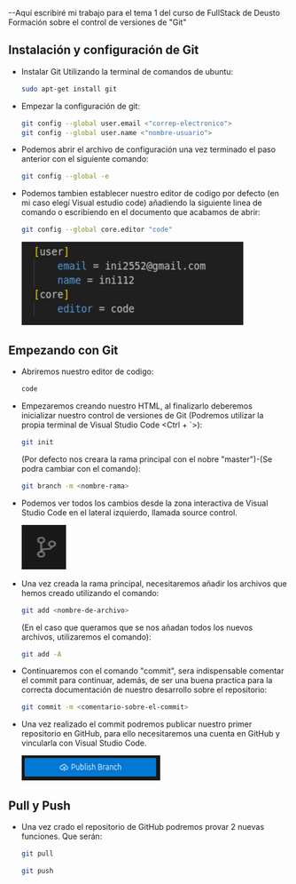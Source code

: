 --Aquí escribiré mi trabajo para el tema 1 del curso de FullStack de Deusto Formación sobre el control de versiones de "Git"

## Instalación y configuración de Git

  * Instalar Git Utilizando la terminal de comandos de ubuntu:

    ```sh
    sudo apt-get install git
    ```
  * Empezar la configuración de git:

    ```sh
    git config --global user.email <"correp-electronico">
    git config --global user.name <"nombre-usuario">
    ```
  * Podemos abrir el archivo de configuración una vez terminado el paso anterior con el siguiente comando:

    ```sh
    git config --global -e
    ```
  * Podemos tambien establecer nuestro editor de codigo por defecto (en mi caso elegí Visual estudio code) añadiendo la siguiente linea de comando o escribiendo en el documento que acabamos de abrir:

    ```sh
    git config --global core.editor "code"
    ```
       <img src="/Screenshots/Git Config.png" width="400" height="150">

## Empezando con Git

  * Abriremos nuestro editor de codigo:

    ```sh
    code
    ```
 * Empezaremos creando nuestro HTML, al finalizarlo deberemos inicializar nuestro control de versiones de Git (Podremos utilizar la propia terminal de Visual Studio Code <Ctrl + `>):

   ```sh
   git init
    ```
   (Por defecto nos creara la rama principal con el nobre "master")-(Se podra cambiar con el comando):

   ```sh
   git branch -m <nombre-rama>
   ```

 * Podemos ver todos los cambios desde la zona interactiva de Visual Studio Code en el lateral izquierdo, llamada source control.

      <img src="/Screenshots/Source control Visual Studio Code.png" width="80" height="80">
   
 * Una vez creada la rama principal, necesitaremos añadir los archivos que hemos creado utilizando el comando:

   ```sh
   git add <nombre-de-archivo>
   ```
   (En el caso que queramos que se nos añadan todos los nuevos archivos, utilizaremos el comando):

   ```sh
   git add -A
   ```
 * Continuaremos con el comando "commit", sera indispensable comentar el commit para continuar, además, de ser una buena practica para la correcta documentación de nuestro desarrollo sobre el repositorio:

   ```sh
   git commit -m <comentario-sobre-el-commit>
   ```
  * Una vez realizado el commit podremos publicar nuestro primer repositorio en GitHub, para ello necesitaremos una cuenta en GitHub y vincularla con Visual Studio Code.

       <img src="/Screenshots/Publish Visual Studio Code.png" width="250" height="45">

## Pull y Push

  * Una vez crado el repositorio de GitHub podremos provar 2 nuevas funciones. Que serán:

    ```sh
    git pull
    ```
    ```sh
    git push
    ```
